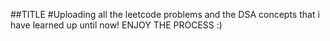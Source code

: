 ##TITLE
#Uploading all the leetcode problems and the DSA concepts that i have learned up until now!
ENJOY THE PROCESS :)
